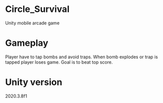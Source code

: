 # Circle_Survival
 Unity mobile arcade game

# Gameplay
Player have to tap bombs and avoid traps. When bomb explodes or trap is tapped player loses game. Goal is to beat top score.

# Unity version
2020.3.8f1
